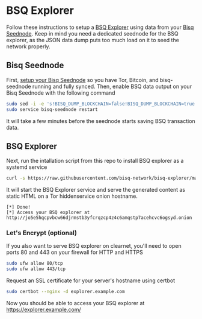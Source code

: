 # BSQ Explorer

Follow these instructions to setup a [BSQ Explorer](https://explorer.bisq.network) using data from your [Bisq Seednode](https://github.com/bisq-network/bisq/tree/master/seednode). Keep in mind you need a dedicated seednode for the BSQ explorer, as the JSON data dump puts too much load on it to seed the network properly.

## Bisq Seednode

First, [setup your Bisq Seednode](https://github.com/bisq-network/bisq/tree/master/seednode#bisq-seed-node) so you have Tor, Bitcoin, and bisq-seednode running and fully synced. Then, enable BSQ data output on your Bisq Seednode with the following command
```bash
sudo sed -i -e 's!BISQ_DUMP_BLOCKCHAIN=false!BISQ_DUMP_BLOCKCHAIN=true!' /etc/default/bisq-seednode.env
sudo service bisq-seednode restart
```

It will take a few minutes before the seednode starts saving BSQ transaction data.

## BSQ Explorer

Next, run the intallation script from this repo to install BSQ explorer as a systemd service
```bash
curl -s https://raw.githubusercontent.com/bisq-network/bisq-explorer/master/install_bsq_explorer_debian.sh | sudo bash
```
It will start the BSQ Explorer service and serve the generated content as static HTML on a Tor hiddenservice onion hostname.
```
[*] Done!
[*] Access your BSQ explorer at http://jo5e5hqcpvbcw66djrmstb3yfcrqzcp4z4c6amqstp7acehcvc6ogsyd.onion
```

### Let's Encrypt (optional)

If you also want to serve BSQ explorer on clearnet, you'll need to open ports 80 and 443 on your firewall for HTTP and HTTPS
```bash
sudo ufw allow 80/tcp
sudo ufw allow 443/tcp
```

Request an SSL certificate for your server's hostname using certbot
```bash
sudo certbot --nginx -d explorer.example.com
```

Now you should be able to access your BSQ explorer at https://explorer.example.com/
